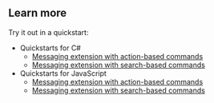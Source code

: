 ## Learn more

Try it out in a quickstart:

* Quickstarts for C#
  * [Messaging extension with action-based commands](~/foo.md)
  * [Messaging extension with search-based commands](~/foo.md)
* Quickstarts for JavaScript
  * [Messaging extension with action-based commands](~/foo.md)
  * [Messaging extension with search-based commands](~/foo.md)
